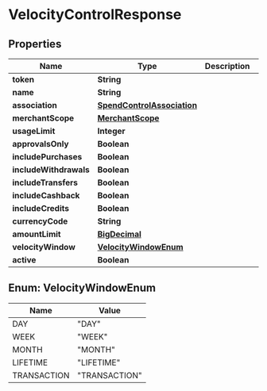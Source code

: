 
# VelocityControlResponse

## Properties
Name | Type | Description | Notes
------------ | ------------- | ------------- | -------------
**token** | **String** |  |  [optional]
**name** | **String** |  |  [optional]
**association** | [**SpendControlAssociation**](SpendControlAssociation.md) |  |  [optional]
**merchantScope** | [**MerchantScope**](MerchantScope.md) |  |  [optional]
**usageLimit** | **Integer** |  |  [optional]
**approvalsOnly** | **Boolean** |  |  [optional]
**includePurchases** | **Boolean** |  |  [optional]
**includeWithdrawals** | **Boolean** |  |  [optional]
**includeTransfers** | **Boolean** |  |  [optional]
**includeCashback** | **Boolean** |  |  [optional]
**includeCredits** | **Boolean** |  |  [optional]
**currencyCode** | **String** |  | 
**amountLimit** | [**BigDecimal**](BigDecimal.md) |  | 
**velocityWindow** | [**VelocityWindowEnum**](#VelocityWindowEnum) |  | 
**active** | **Boolean** |  |  [optional]


<a name="VelocityWindowEnum"></a>
## Enum: VelocityWindowEnum
Name | Value
---- | -----
DAY | &quot;DAY&quot;
WEEK | &quot;WEEK&quot;
MONTH | &quot;MONTH&quot;
LIFETIME | &quot;LIFETIME&quot;
TRANSACTION | &quot;TRANSACTION&quot;




